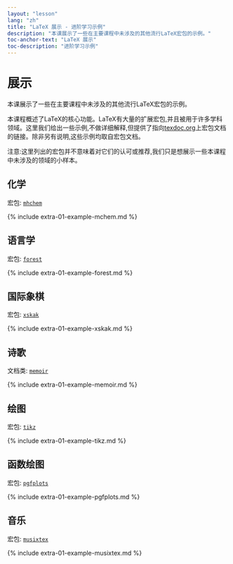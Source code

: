 ```yaml
---
layout: "lesson"
lang: "zh"
title: "LaTeX 展示 - 进阶学习示例"
description: "本课展示了一些在主要课程中未涉及的其他流行LaTeX宏包的示例。"
toc-anchor-text: "LaTeX 展示"
toc-description: "进阶学习示例"
---
```


# 展示

<span
  class="summary">本课展示了一些在主要课程中未涉及的其他流行LaTeX宏包的示例。</span>

本课程概述了LaTeX的核心功能。LaTeX有大量的扩展宏包,并且被用于许多学科领域。这里我们给出一些示例,不做详细解释,但提供了指向[texdoc.org](https://texdoc.org)上宏包文档的链接。除非另有说明,这些示例均取自宏包文档。

<p
  class="hint">注意:这里列出的宏包并不意味着对它们的认可或推荐,我们只是想展示一些本课程中未涉及的领域的小样本。</p>

## 化学

宏包: [`mhchem`](https://texdoc.org/pkg/mhchem)

{% include extra-01-example-mchem.md %}

## 语言学

宏包: [`forest`](https://texdoc.org/pkg/forest)

{% include extra-01-example-forest.md %}

## 国际象棋

宏包: [`xskak`](https://texdoc.org/pkg/xskak)

{% include extra-01-example-xskak.md %}

## 诗歌

文档类: [`memoir`](https://texdoc.org/pkg/memoir)

{% include extra-01-example-memoir.md %}

## 绘图

宏包: [`tikz`](https://texdoc.org/pkg/tikz)

{% include extra-01-example-tikz.md %}

## 函数绘图

宏包: [`pgfplots`](https://texdoc.org/pkg/pgfplots)

{% include extra-01-example-pgfplots.md %}

## 音乐

宏包: [`musixtex`](https://texdoc.org/pkg/musixtex)

{% include extra-01-example-musixtex.md %}
